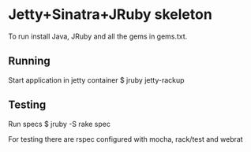 Jetty+Sinatra+JRuby skeleton
============================

To run install Java, JRuby and all the gems in gems.txt.

Running
-------

Start application in jetty container 
  $ jruby jetty-rackup

Testing
-------

Run specs 
  $ jruby -S rake spec

For testing there are rspec configured with mocha, rack/test and webrat


